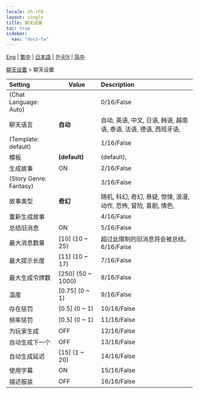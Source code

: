 ```yaml
---
locale: zh-rCN
layout: single
title: 聊天设置
toc: true
sidebar:
  nav: "docs-tw"
---
```

[Eng](/dancexr/menu/2025.4/chat/chat_settings) | [繁中](/tw/dancexr/menu/2025.4/chat/chat_settings) | [日本語](/jp/dancexr/menu/2025.4/chat/chat_settings) | [한국어](/kr/dancexr/menu/2025.4/chat/chat_settings) | [简中](/zh/dancexr/menu/2025.4/chat/chat_settings)

[聊天设置](../menu#聊天设置) > 聊天设置



| Setting | Value | Description |
| :--- | --- | :--- |
| (Chat Language: Auto) || 0/16/False
| 聊天语言 | **自动** | 自动, 英语, 中文, 日语, 韩语, 越南语, 泰语, 法语, 德语, 西班牙语,  |
| (Template: default) || 1/16/False
| 模板 | **(default)** | (default),  |
| 生成故事 | ON | 2/16/False
| (Story Genre: Fantasy) || 3/16/False
| 故事类型 | **奇幻** | 随机, 科幻, 奇幻, 悬疑, 惊悚, 浪漫, 动作, 恐怖, 冒险, 喜剧, 情色,  |
| 重新生成故事 || 4/16/False
| 总结旧消息 | ON | 5/16/False
| 最大消息数量 | [10] (10 ~ 25) | 超过此限制的旧消息将会被总结。6/16/False
| 最大提示长度 | [11] (10 ~ 17) | 7/16/False
| 最大生成令牌数 | [250] (50 ~ 1000) | 8/16/False
| 温度 | [0.75] (0 ~ 1) | 9/16/False
| 存在惩罚 | [0.5] (0 ~ 1) | 10/16/False
| 频率惩罚 | [0.5] (0 ~ 1) | 11/16/False
| 为玩家生成 | OFF | 12/16/False
| 自动生成下一个 | OFF | 13/16/False
| 自动生成延迟 | [15] (1 ~ 20) | 14/16/False
| 使用字幕 | ON | 15/16/False
| 描述服装 | OFF | 16/16/False
